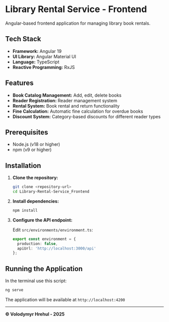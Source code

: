 # Library Rental Service - Frontend

Angular-based frontend application for managing library book rentals.

## Tech Stack

- **Framework:** Angular 19
- **UI Library:** Angular Material UI
- **Language:** TypeScript
- **Reactive Programming:** RxJS

## Features

- **Book Catalog Management:** Add, edit, delete books
- **Reader Registration:** Reader management system
- **Rental System:** Book rental and return functionality
- **Fine Calculation:** Automatic fine calculation for overdue books
- **Discount System:** Category-based discounts for different reader types

## Prerequisites

- Node.js (v18 or higher)
- npm (v9 or higher)

## Installation

1. **Clone the repository:**

   ```bash
   git clone <repository-url>
   cd Library-Rental-Service_Frontend
   ```

2. **Install dependencies:**

   ```bash
   npm install
   ```

3. **Configure the API endpoint:**

   Edit `src/environments/environment.ts`:

   ```typescript
   export const environment = {
     production: false,
     apiUrl: 'http://localhost:3000/api'
   };
   ```

## Running the Application

In the terminal use this script:

```bash
ng serve
```

The application will be available at `http://localhost:4200`

---

**© Volodymyr Hrehul - 2025**